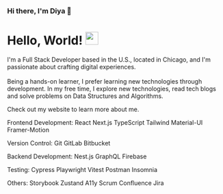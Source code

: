 

### Hi there, I'm Diya 👋

# Hello, World! <img src="https://media.giphy.com/media/l3q2K5jinAlChoCLS/giphy.gif" width="30">


I'm a Full Stack Developer based in the U.S., located in Chicago, and I'm passionate about crafting digital experiences.<br />
<br />Being a hands-on learner, I prefer learning new technologies through development. In my free time, I explore new technologies, read tech blogs and solve problems on Data Structures and Algorithms.

Check out my website to learn more about me.

Frontend Development: React Next.js TypeScript Tailwind Material-UI Framer-Motion

Version Control: Git GitLab Bitbucket

Backend Development: Nest.js GraphQL Firebase

Testing: Cypress Playwright Vitest Postman Insomnia

Others: Storybook Zustand A11y Scrum Confluence Jira

<!--
**dshibu2/dshibu2** is a ✨ _special_ ✨ repository because its `README.md` (this file) appears on your GitHub profile.

Here are some ideas to get you started:

- 🔭 I’m currently working on ...
- 🌱 I’m currently learning ...
- 👯 I’m looking to collaborate on ...
- 🤔 I’m looking for help with ...
- 💬 Ask me about ...
- 📫 How to reach me: ...
- 😄 Pronouns: ...
- ⚡ Fun fact: ...
-->
